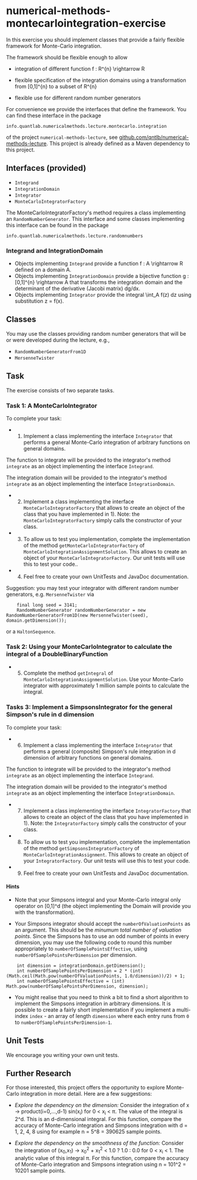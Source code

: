 # numerical-methods-montecarlointegration-exercise

In this exercise you should implement classes that provide a fairly flexible
framework for Monte-Carlo integration.

The framework should be flexible enough to allow

- integration of different function f : R^{n} \rightarrow R

- flexible specification of the integration domains using a transformation from [0,1]^{n} to a subset of R^{n}

- flexible use for different random number generators

For convenience we provide the interfaces that define the framework. You can find these interface in the package

```
info.quantlab.numericalmethods.lecture.montecarlo.integration
```

of the project `numerical-methods-lecture`, see [github.com/qntlb/numerical-methods-lecture](https://github.com/qntlb/numerical-methods-lecture). This project is already defined as a Maven dependency to this project.

## Interfaces (provided)

- `Integrand`
- `IntegrationDomain`
- `Integrator`
- `MonteCarloIntegratorFactory`

The MonteCarloIntegratorFactory's method requires a class implementing an `RandomNumberGenerator`. This interface and some classes implementing this interface can be found in the package

```
info.quantlab.numericalmethods.lecture.randomnumbers
```

### Integrand and IntegrationDomain

- Objects implementing `Integrand` provide a function f : A \rightarrow R defined on a domain A.
- Objects implementing `IntegrationDomain` provide a bijective function g : [0,1]^{n} \rightarrow A that transforms the integration domain and the determinant of the derivative (Jacobi matrix) dg/dx.
- Objects implementing `Integrator` provide the integral \int_A f(z) dz using substitution z = f(x). 

## Classes

You may use the classes providing random number generators that will be or were developed during the lecture, e.g.,

- `RandomNumberGeneratorFrom1D`
- `MersenneTwister`

## Task

The exercise consists of two separate tasks.

### Task 1: A MonteCarloIntegrator

To complete your task:

- 1) Implement a class implementing the interface `Integrator` that performs a general Monte-Carlo integration of
arbitrary functions on general domains.

The function to integrate will be provided to the integrator's method `integrate` as an object implementing the interface `Integrand`.

The integration domain will be provided to the integrator's method `integrate` as an object implementing the interface `IntegrationDomain`.

- 2) Implement a class implementing the interface `MonteCarloIntegratorFactory` that allows to create an object of the class that you have implemented in 1). Note: the `MonteCarloIntegratorFactory` simply calls the constructor of your class.

- 3) To allow us to test you implementation, complete the implementation of the method `getMonteCarloIntegratorFactory` of `MonteCarloIntegrationAssignmentSolution`. This allows to create an object of your `MonteCarloIntegratorFactory`. Our unit tests will use this to test your code..

- 4) Feel free to create your own UnitTests and JavaDoc documentation.

Suggestion: you may test your integrator with different random number generators, e.g. `MersenneTwister` via

```
	final long seed = 3141;
	RandomNumberGenerator randomNumberGenerator = new RandomNumberGeneratorFrom1D(new MersenneTwister(seed), domain.getDimension());
```

or a `HaltonSequence`.

### Task 2: Using your MonteCarloIntegrator to calculate the integral of a DoubleBinaryFunction

- 5) Complete the method `getIntegral` of `MonteCarloIntegrationAssignmentSolution`. Use your Monte-Carlo integrator with approximately 1 million sample points to calculate the integral.

### Tasks 3: Implement a SimpsonsIntegrator for the general Simpson's rule in d dimension

To complete your task:

- 6) Implement a class implementing the interface `Integrator` that performs a general (composite) Simpson's rule integration
in d dimension of arbitrary functions on general domains.

The function to integrate will be provided to the integrator's method `integrate` as an object implementing the interface `Integrand`.

The integration domain will be provided to the integrator's method `integrate` as an object implementing the interface `IntegrationDomain`.

- 7) Implement a class implementing the interface `IntegratorFactory` that allows to create an object of the class that you have implemented in 1). Note: the `IntegratorFactory` simply calls the constructor of your class.

- 8) To allow us to test you implementation, complete the implementation of the method `getSimpsonsIntegratorFactory` of `MonteCarloIntegrationAssignment`. This allows to create an object of your `IntegratorFactory`. Our unit tests will use this to test your code.

- 9) Feel free to create your own UnitTests and JavaDoc documentation.

#### Hints

- Note that your Simpsons integral and your Monte-Carlo integral only operator on [0,1]^d (the object implementing the Domain will provide you with the transformation).

- Your Simpsons integrator should accept the `numberOfValuationPoints` as an argument. This should be the *minumum total number of valuation points*. Since the Simpsons has to use an odd number of points in every dimension, you may use the following code to round this number appropriately to `numberOfSamplePointsEffective`, using `numberOfSamplePointsPerDimension` per dimension.

```
	int dimension = integrationDomain.getDimension();
	int numberOfSamplePointsPerDimension = 2 * (int) (Math.ceil(Math.pow(numberOfValuationPoints, 1.0/dimension))/2) + 1;
	int numberOfSamplePointsEffective = (int) Math.pow(numberOfSamplePointsPerDimension, dimension);
```

- You might realise that you need to think a bit to find a short algorithm to implement the Simpsons integration in arbitrary dimensions. It is possible to create a fairly short implementation if you implement a multi-index `index` - an array of length `dimension` where each entry runs from `0` to `numberOfSamplePointsPerDimension-1`.


## Unit Tests

We encourage you writing your own unit tests.

## Further Research

For those interested, this project offers the opportunity to explore Monte-Carlo integration in more detail.
Here are a few suggestions:

- *Explore the dependency on the dimension:* Consider the integration of x &rarr; product(i=0,...,d-1) sin(x<sub>i</sub>) for 0 < x<sub>i</sub> < &pi;. The value of the integral is 2^d. This is an d-dimensional integral. For this function, compare the accuracy of Monte-Carlo integration and Simpsons integration with d = 1, 2, 4, 8 using for example n = 5^8 = 390625 sample points.

- *Explore the dependency on the smoothness of the function:* Consider the integration of (x<sub>0</sub>,x<sub>1</sub>) &rarr; x<sub>0</sub><sup>2</sup> + x<sub>1</sub><sup>2</sup> &lt; 1.0 ? 1.0 : 0.0 for 0 < x<sub>i</sub> < 1. The analytic value of this integral &pi;. For this function, compare the accuracy of Monte-Carlo integration and Simpsons integration using n = 101^2 = 10201 sample points.
